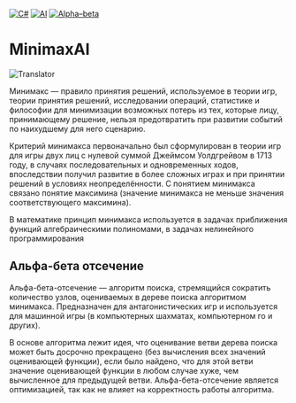 [![C#](https://img.shields.io/badge/Minimax%20-C%23-blueviolet)](https://en.wikipedia.org/wiki/Minimax)
[![AI](https://img.shields.io/badge/Artificial%20intelligence-C%23-blueviolet)](https://en.wikipedia.org/wiki/Artificial_intelligence)
[![Alpha–beta](https://img.shields.io/badge/Pruning-Alpha–beta-green)](https://en.wikipedia.org/wiki/Alpha%E2%80%93beta_pruning)

# MinimaxAI
![Translator](https://upload.wikimedia.org/wikipedia/commons/thumb/9/91/AB_pruning.svg/1920px-AB_pruning.svg.png "GO")

Минимакс — правило принятия решений, используемое в теории игр, теории принятия решений, исследовании операций, статистике и философии для минимизации возможных потерь из тех, которые лицу, принимающему решение, нельзя предотвратить при развитии событий по наихудшему для него сценарию.

Критерий минимакса первоначально был сформулирован в теории игр для игры двух лиц с нулевой суммой Джеймсом Уолдгрейвом в 1713 году, в случаях последовательных и одновременных ходов, впоследствии получил развитие в более сложных играх и при принятии решений в условиях неопределённости. С понятием минимакса связано понятие максимина (значение минимакса не меньше значения соответствующего максимина).

В математике принцип минимакса используется в задачах приближения функций алгебраическими полиномами, в задачах нелинейного программирования

## Альфа-бета отсечение
Альфа-бета-отсечение — алгоритм поиска, стремящийся сократить количество узлов, оцениваемых в дереве поиска алгоритмом минимакса. Предназначен для антагонистических игр и используется для машинной игры (в компьютерных шахматах, компьютерном го и других). 

В основе алгоритма лежит идея, что оценивание ветви дерева поиска может быть досрочно прекращено (без вычисления всех значений оценивающей функции), если было найдено, что для этой ветви значение оценивающей функции в любом случае хуже, чем вычисленное для предыдущей ветви. Альфа-бета-отсечение является оптимизацией, так как не влияет на корректность работы алгоритма.

